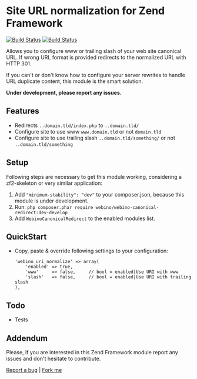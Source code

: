 # Site URL normalization for Zend Framework

  [![Build Status](https://secure.travis-ci.org/webino/WebinoCanonicalRedirect.png?branch=master)](http://travis-ci.org/webino/WebinoCanonicalRedirect "Master")
  [![Build Status](https://secure.travis-ci.org/webino/WebinoCanonicalRedirect.png?branch=develop)](http://travis-ci.org/webino/WebinoCanonicalRedirect "Develop")

  Allows you to configure www or trailing slash of your web site canonical URL. If wrong URL format is provided redirects to the normalized URL with HTTP 301.

  If you can't or don't know how to configure your server rewrites to handle URL duplicate content, this module is the smart solution.

  **Under development, please report any issues.**

## Features

  - Redirects `..domain.tld/index.php` to `..domain.tld/`
  - Configure site to use www  `www.domain.tld` or not `domain.tld`
  - Configure site to use trailing slash `..domain.tld/something/` or not `..domain.tld/something`

## Setup

  Following steps are necessary to get this module working, considering a zf2-skeleton or very similar application:

  1. Add `"minimum-stability": "dev"` to your composer.json, because this module is under development.
  2. Run: `php composer.phar require webino/webino-canonical-redirect:dev-develop`
  3. Add `WebinoCanonicalRedirect` to the enabled modules list.

## QuickStart

  - Copy, paste & override following settings to your configuration:

        'webino_uri_normalize' => array(
            'enabled' => true,
            'www'     => false,     // bool = enabled|Use URI with www
            'slash'   => false,     // bool = enabled|Use URI with trailing slash
        ),

## Todo

  - Tests

## Addendum

  Please, if you are interested in this Zend Framework module report any issues and don't hesitate to contribute.

[Report a bug](https://github.com/webino/WebinoCanonicalRedirect/issues) | [Fork me](https://github.com/webino/WebinoCanonicalRedirect)

